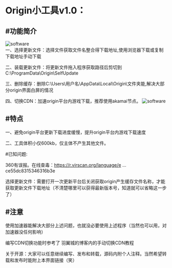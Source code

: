 Origin小工具v1.0：
=============
#功能简介
--------------
![software](https://s1.ax1x.com/2020/04/16/JFdlQJ.png "")  
一、选择更新文件：选择文件获取文件名整合得下载地址,使用浏览器下载或复制下载地址手动下载

二、装载更新文件：将更新文件拖入程序获取路径后剪切到C:\\ProgramData\\Origin\\SelfUpdate

三、删除缓存：删除C:\Users\用户名\AppData\Local\Origin\文件夹能,解决大部分origin界面白屏的情况

四、切换CDN：加速origin平台内游戏下载，推荐使用akamai节点。
![software](https://s1.ax1x.com/2020/04/16/JFdMz4.png "") 

#特点
------------
一、避免origin平台更新下载进度缓慢，提升origin平台内游戏下载速度

二、工具体积小仅600kb，仅主体不产生其他文件。

#已知问题:

360有误报。在线查毒：https://r.virscan.org/language/e ... ce55dc8315346316b3e

选择更新文件：需要打开一次更新平台后关闭获取origin产生缓存文件名称，才能获取更新文件下载地址（不清楚哪里可以获得最新版本号，知道就可以省略这一步了）

#注意
----------
使用加速器能解决大部分上述问题，也就没必要使用上述程序（当然也可以用，对加速器没任何影响）

编写CDN切换功能时参考了 羽翼城的博客内的手动切换CDN教程

关于开源：大家可以任意继续编写、发布和转载，源码内附个人注释。当然希望转载和发布时能附上本界面链接（笑）

